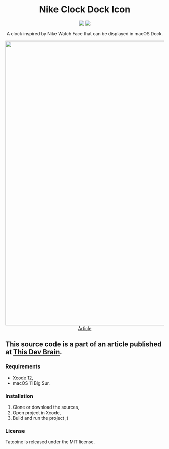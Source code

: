 <h1 align="center">Nike Clock Dock Icon</h1>

<p align="center">
  <img src="https://img.shields.io/badge/Made%20with-Swift+SwiftUI-64b587.svg" />
  <img src="https://img.shields.io/badge/license-MIT-blue.svg" />
</p>

<p align="center"> A clock inspired by Nike Watch Face that can be displayed in macOS Dock.</p>

<p align="center">
  <a href="https://thisdevbrain.com/custom-view-inside-dock-with-nsdocktile" target="_blank">
    <img src="https://user-images.githubusercontent.com/6362174/110247868-a9fd1e00-7f6e-11eb-8100-7657a17b1c96.jpg" width="900px">
    <br>
    Article
  </a>
</p>

## This source code is a part of an article published at [This Dev Brain](https://thisdevbrain.com/custom-view-inside-dock-with-nsdocktile).

### Requirements

- Xcode 12,
- macOS 11 Big Sur.

### Installation

1. Clone or download the sources,
2. Open project in Xcode,
3. Build and run the project ;)


### License

Tatooine is released under the MIT license.